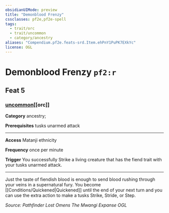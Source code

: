 ```yaml
---
obsidianUIMode: preview
title: "Demonblood Frenzy"
cssclasses: pf2e,pf2e-spell
tags:
  - trait/orc
  - trait/uncommon
  - category/ancestry
aliases: "Compendium.pf2e.feats-srd.Item.ehPnY1PuPK7EXkYc"
license: OGL
---
```

# Demonblood Frenzy `pf2:r`
## Feat 5
### [uncommon](uncommon "Uncommon Rarity Trait")[[orc]]

**Category** ancestry; 



**Prerequisites** tusks unarmed attack
* * *
**Access** Matanji ethnicity

**Frequency** once per minute

**Trigger** You successfully Strike a living creature that has the fiend trait with your tusks unarmed attack.

* * *

Just the taste of fiendish blood is enough to send blood rushing through your veins in a supernatural fury. You become [[Conditions/Quickened|Quickened]] until the end of your next turn and you can use the extra action to make a tusks Strike, Stride, or Step.

*Source: Pathfinder Lost Omens The Mwangi Expanse*
*OGL*